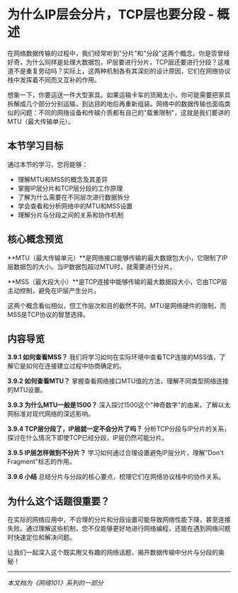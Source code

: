 # 为什么IP层会分片，TCP层也要分段 - 概述

在网络数据传输的过程中，我们经常听到"分片"和"分段"这两个概念。你是否曾经好奇，为什么同样是处理大数据包，IP层要进行分片，TCP层还要进行分段？这难道不是重复劳动吗？实际上，这两种机制各有其深刻的设计原因，它们在网络协议栈中发挥着不同而又互补的作用。

想象一下，你要运送一件大型家具。如果运输卡车的货厢太小，你可能需要把家具拆解成几个部分分别运输，到达目的地后再重新组装。网络中的数据传输也面临类似的问题：不同的网络设备和传输介质都有自己的"载重限制"，这就是我们要讲的MTU（最大传输单元）。

## 本节学习目标

通过本节的学习，您将能够：
- 理解MTU和MSS的概念及其差异
- 掌握IP层分片和TCP层分段的工作原理
- 了解为什么需要在不同层次进行数据拆分
- 学会查看和分析网络中的MTU和MSS设置
- 理解分片与分段之间的关系和协作机制

## 核心概念预览

**MTU（最大传输单元）**是网络接口能够传输的最大数据包大小，它限制了IP层数据包的大小。当IP数据包超过MTU时，就需要进行分片。

**MSS（最大段大小）**是TCP连接中能够传输的最大数据段大小，它由TCP层主动控制，避免在IP层产生分片。

这两个概念看似相似，但工作层次和目的截然不同。MTU是网络硬件的限制，而MSS是TCP协议的智慧选择。

## 内容导览

**3.9.1 如何查看MSS？**
我们将学习如何在实际环境中查看TCP连接的MSS值，了解它是如何在连接建立过程中协商确定的。

**3.9.2 如何查看MTU？**
掌握查看网络接口MTU值的方法，理解不同类型网络连接的MTU设置。

**3.9.3 为什么MTU一般是1500？**
深入探讨1500这个"神奇数字"的由来，了解以太网标准对现代网络的深远影响。

**3.9.4 TCP层分段了，IP层就一定不会分片了吗？**
分析TCP分段与IP分片的关系，探讨在什么情况下即使TCP已经分段，IP层仍然可能分片。

**3.9.5 IP层怎样做到不分片？**
学习如何通过合理设置避免IP层分片，理解"Don't Fragment"标志的作用。

**3.9.6 小结**
总结分片与分段的核心要点，梳理它们在网络协议栈中的协作关系。

## 为什么这个话题很重要？

在实际的网络应用中，不合理的分片和分段设置可能导致网络性能下降，甚至连接失败。通过理解这些机制，您不仅能够更好地进行网络编程，还能在遇到网络问题时快速定位和解决问题。

让我们一起深入这个既实用又有趣的网络话题，揭开数据传输中分片与分段的奥秘！

---

*本文档为《网络101》系列的一部分*
